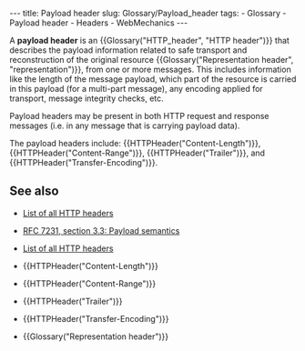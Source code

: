 --- title: Payload header slug: Glossary/Payload\_header tags: - Glossary - Payload header - Headers - WebMechanics ---

A **payload header** is an {{Glossary("HTTP\_header", "HTTP header")}} that describes the payload information related to safe transport and reconstruction of the original resource {{Glossary("Representation header", "representation")}}, from one or more messages. This includes information like the length of the message payload, which part of the resource is carried in this payload (for a multi-part message), any encoding applied for transport, message integrity checks, etc.

Payload headers may be present in both HTTP request and response messages (i.e. in any message that is carrying payload data).

The payload headers include: {{HTTPHeader("Content-Length")}}, {{HTTPHeader("Content-Range")}}, {{HTTPHeader("Trailer")}}, and {{HTTPHeader("Transfer-Encoding")}}.

See also
--------

-   [List of all HTTP headers](/en-US/docs/Web/HTTP/Headers)
-   [RFC 7231, section 3.3: Payload semantics](https://datatracker.ietf.org/doc/html/rfc7231#section-3.3)

-   [List of all HTTP headers](/en-US/docs/Web/HTTP/Headers)
-   {{HTTPHeader("Content-Length")}}
-   {{HTTPHeader("Content-Range")}}
-   {{HTTPHeader("Trailer")}}
-   {{HTTPHeader("Transfer-Encoding")}}
-   {{Glossary("Representation header")}}
